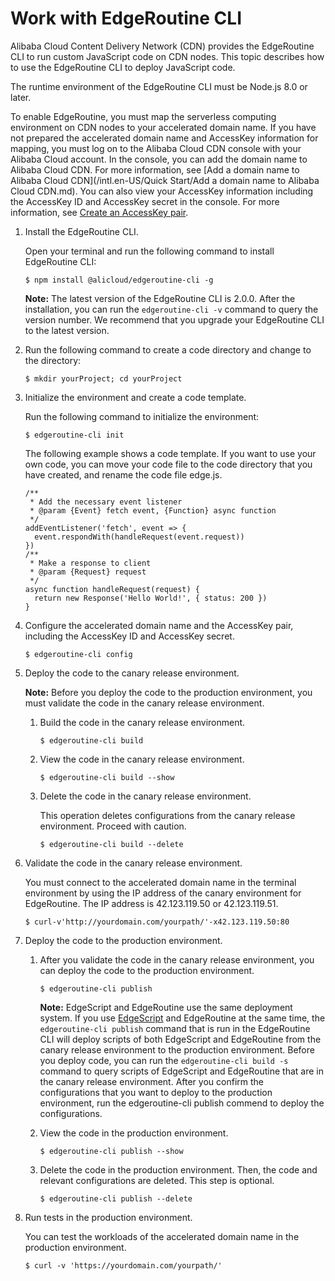 # Work with EdgeRoutine CLI

Alibaba Cloud Content Delivery Network \(CDN\) provides the EdgeRoutine CLI to run custom JavaScript code on CDN nodes. This topic describes how to use the EdgeRoutine CLI to deploy JavaScript code.

The runtime environment of the EdgeRoutine CLI must be Node.js 8.0 or later.

To enable EdgeRoutine, you must map the serverless computing environment on CDN nodes to your accelerated domain name. If you have not prepared the accelerated domain name and AccessKey information for mapping, you must log on to the Alibaba Cloud CDN console with your Alibaba Cloud account. In the console, you can add the domain name to Alibaba Cloud CDN. For more information, see [Add a domain name to Alibaba Cloud CDN](/intl.en-US/Quick Start/Add a domain name to Alibaba Cloud CDN.md). You can also view your AccessKey information including the AccessKey ID and AccessKey secret in the console. For more information, see [Create an AccessKey pair]().

1.  Install the EdgeRoutine CLI.

    Open your terminal and run the following command to install EdgeRoutine CLI:

    ```
    $ npm install @alicloud/edgeroutine-cli -g
    ```

    **Note:** The latest version of the EdgeRoutine CLI is 2.0.0. After the installation, you can run the `edgeroutine-cli -v` command to query the version number. We recommend that you upgrade your EdgeRoutine CLI to the latest version.

2.  Run the following command to create a code directory and change to the directory:

    ```
    $ mkdir yourProject; cd yourProject
    ```

3.  Initialize the environment and create a code template.

    Run the following command to initialize the environment:

    ```
    $ edgeroutine-cli init
    ```

    The following example shows a code template. If you want to use your own code, you can move your code file to the code directory that you have created, and rename the code file edge.js.

    ```
    /**
     * Add the necessary event listener
     * @param {Event} fetch event, {Function} async function
     */
    addEventListener('fetch', event => {
      event.respondWith(handleRequest(event.request))
    })
    /**
     * Make a response to client
     * @param {Request} request
     */
    async function handleRequest(request) {
      return new Response('Hello World!', { status: 200 })
    }
    ```

4.  Configure the accelerated domain name and the AccessKey pair, including the AccessKey ID and AccessKey secret.

    ```
    $ edgeroutine-cli config
    ```

5.  Deploy the code to the canary release environment.

    **Note:** Before you deploy the code to the production environment, you must validate the code in the canary release environment.

    1.  Build the code in the canary release environment.

        ```
        $ edgeroutine-cli build
        ```

    2.  View the code in the canary release environment.

        ```
        $ edgeroutine-cli build --show
        ```

    3.  Delete the code in the canary release environment.

        This operation deletes configurations from the canary release environment. Proceed with caution.

        ```
        $ edgeroutine-cli build --delete
        ```

6.  Validate the code in the canary release environment.

    You must connect to the accelerated domain name in the terminal environment by using the IP address of the canary environment for EdgeRoutine. The IP address is 42.123.119.50 or 42.123.119.51.

    ```
    $ curl-v'http://yourdomain.com/yourpath/'-x42.123.119.50:80
    ```

7.  Deploy the code to the production environment.

    1.  After you validate the code in the canary release environment, you can deploy the code to the production environment.

        ```
        $ edgeroutine-cli publish
        ```

        **Note:** EdgeScript and EdgeRoutine use the same deployment system. If you use [EdgeScript](/intl.en-US/EdgeScript/Introduction/Overview.md) and EdgeRoutine at the same time, the `edgeroutine-cli publish` command that is run in the EdgeRoutine CLI will deploy scripts of both EdgeScript and EdgeRoutine from the canary release environment to the production environment. Before you deploy code, you can run the `edgeroutine-cli build -s` command to query scripts of EdgeScript and EdgeRoutine that are in the canary release environment. After you confirm the configurations that you want to deploy to the production environment, run the edgeroutine-cli publish commend to deploy the configurations.

    2.  View the code in the production environment.

        ```
        $ edgeroutine-cli publish --show
        ```

    3.  Delete the code in the production environment. Then, the code and relevant configurations are deleted. This step is optional.

        ```
        $ edgeroutine-cli publish --delete
        ```

8.  Run tests in the production environment.

    You can test the workloads of the accelerated domain name in the production environment.

    ```
    $ curl -v 'https://yourdomain.com/yourpath/'
    ```


